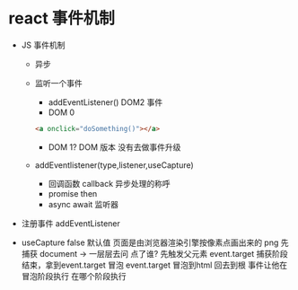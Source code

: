 # react 事件机制

- JS 事件机制


  - 异步
  - 监听一个事件
  
    - addEventListener()
    DOM2 事件
    - DOM 0

    ```html
    <a onclick="doSomething()"></a>
    ```

    - DOM 1? DOM 版本 没有去做事件升级

  - addEventlistener(type,listener,useCapture)
    - 回调函数 callback 异步处理的称呼
    - promise then
    - async await
    监听器
- 注册事件 addEventListener
- useCapture false 默认值
  页面是由浏览器渲染引擎按像素点画出来的 png
  先捕获 document -> 一层层去问
    点了谁?
    先触发父元素
  event.target
    捕获阶段结束，拿到event.target
  冒泡
    event.target 冒泡到html 回去到根
    事件让他在冒泡阶段执行
    在哪个阶段执行
    